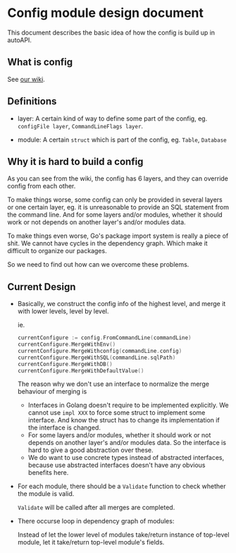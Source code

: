 # Config module design document

This document describes the basic idea of how the config is build up in autoAPI.

## What is config

See [our wiki](https://github.com/SHUReeducation/autoAPI/wiki/Config).

## Definitions

- layer: A certain kind of way to define some part of the config, eg. `configFile layer`, `CommandLineFlags layer`.

- module: A certain `struct` which is part of the config, eg. `Table`, `Database`

## Why it is hard to build a config

As you can see from the wiki, the config has 6 layers, and they can override config from each other.

To make things worse, some config can only be provided in several layers or one certain layer, 
eg. it is unreasonable to provide an SQL statement from the command line. 
And for some layers and/or modules,
whether it should work or not depends on another layer's and/or modules data.

To make things even worse, Go's package import system is really a piece of shit.
We cannot have cycles in the dependency graph. Which make it difficult to organize our packages.

So we need to find out how can we overcome these problems.

## Current Design

- Basically, we construct the config info of the highest level, and merge it with lower levels, level by level.
  
  ie.
  ```go
  currentConfigure := config.FromCommandLine(commandLine)
  currentConfigure.MergeWithEnv()
  currentConfigure.MergeWithconfig(commandLine.config)
  currentConfigure.MergeWithSQL(commandLine.sqlPath)
  currentConfigure.MergeWithDB()
  currentConfigure.MergeWithDefaultValue()
  ```
  
  The reason why we don't use an interface to normalize the merge behaviour of merging is 
  - Interfaces in Golang doesn't require to be implemented explicitly. 
    We cannot use `impl XXX` to force some struct to implement some interface.
    And know the struct has to change its implementation if the interface is changed.
  - For some layers and/or modules, whether it should work or not depends on another layer's and/or modules data.
    So the interface is hard to give a good abstraction over these.
  - We do want to use concrete types instead of abstracted interfaces, 
    because use abstracted interfaces doesn't have any obvious benefits here.

- For each module, there should be a `Validate` function to check whether the module is valid.
  
  `Validate` will be called after all merges are completed.
  
- There occurse loop in dependency graph of modules:
  
  Instead of let the lower level of modules take/return instance of top-level module, 
  let it take/return top-level module's fields.